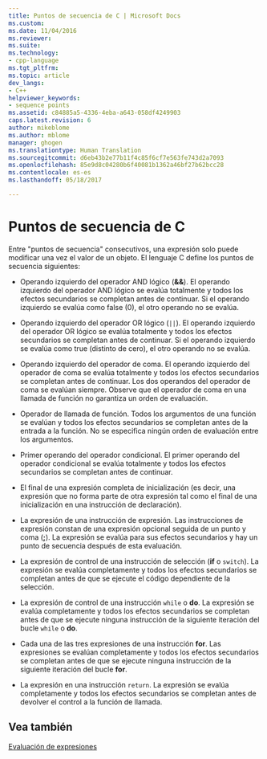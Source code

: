 ```yaml
---
title: Puntos de secuencia de C | Microsoft Docs
ms.custom: 
ms.date: 11/04/2016
ms.reviewer: 
ms.suite: 
ms.technology:
- cpp-language
ms.tgt_pltfrm: 
ms.topic: article
dev_langs:
- C++
helpviewer_keywords:
- sequence points
ms.assetid: c84885a5-4336-4eba-a643-058df4249903
caps.latest.revision: 6
author: mikeblome
ms.author: mblome
manager: ghogen
ms.translationtype: Human Translation
ms.sourcegitcommit: d6eb43b2e77b11f4c85f6cf7e563fe743d2a7093
ms.openlocfilehash: 85e9d8c04280b6f40081b1362a46bf27b62bcc28
ms.contentlocale: es-es
ms.lasthandoff: 05/18/2017

---
```

# <a name="c-sequence-points"></a>Puntos de secuencia de C
Entre "puntos de secuencia" consecutivos, una expresión solo puede modificar una vez el valor de un objeto. El lenguaje C define los puntos de secuencia siguientes:  
  
-   Operando izquierdo del operador AND lógico (**&&**). El operando izquierdo del operador AND lógico se evalúa totalmente y todos los efectos secundarios se completan antes de continuar. Si el operando izquierdo se evalúa como false (0), el otro operando no se evalúa.  
  
-   Operando izquierdo del operador OR lógico (`||`). El operando izquierdo del operador OR lógico se evalúa totalmente y todos los efectos secundarios se completan antes de continuar. Si el operando izquierdo se evalúa como true (distinto de cero), el otro operando no se evalúa.  
  
-   Operando izquierdo del operador de coma. El operando izquierdo del operador de coma se evalúa totalmente y todos los efectos secundarios se completan antes de continuar. Los dos operandos del operador de coma se evalúan siempre. Observe que el operador de coma en una llamada de función no garantiza un orden de evaluación.  
  
-   Operador de llamada de función. Todos los argumentos de una función se evalúan y todos los efectos secundarios se completan antes de la entrada a la función. No se especifica ningún orden de evaluación entre los argumentos.  
  
-   Primer operando del operador condicional. El primer operando del operador condicional se evalúa totalmente y todos los efectos secundarios se completan antes de continuar.  
  
-   El final de una expresión completa de inicialización (es decir, una expresión que no forma parte de otra expresión tal como el final de una inicialización en una instrucción de declaración).  
  
-   La expresión de una instrucción de expresión. Las instrucciones de expresión constan de una expresión opcional seguida de un punto y coma (**;**). La expresión se evalúa para sus efectos secundarios y hay un punto de secuencia después de esta evaluación.  
  
-   La expresión de control de una instrucción de selección (**if** o `switch`). La expresión se evalúa completamente y todos los efectos secundarios se completan antes de que se ejecute el código dependiente de la selección.  
  
-   La expresión de control de una instrucción `while` o **do**. La expresión se evalúa completamente y todos los efectos secundarios se completan antes de que se ejecute ninguna instrucción de la siguiente iteración del bucle `while` o **do**.  
  
-   Cada una de las tres expresiones de una instrucción **for**. Las expresiones se evalúan completamente y todos los efectos secundarios se completan antes de que se ejecute ninguna instrucción de la siguiente iteración del bucle **for**.  
  
-   La expresión en una instrucción `return`. La expresión se evalúa completamente y todos los efectos secundarios se completan antes de devolver el control a la función de llamada.  
  
## <a name="see-also"></a>Vea también  
 [Evaluación de expresiones](../c-language/expression-evaluation-c.md)
